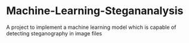 # Machine-Learning-Stegananalysis
A project to implement a machine learning model which is capable of detecting steganography in image files
